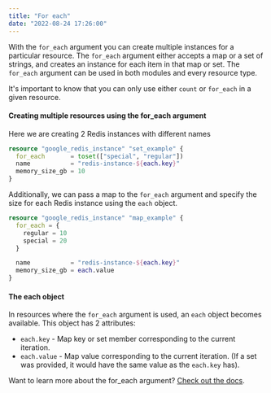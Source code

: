 ```yaml
---
title: "For each"
date: "2022-08-24 17:26:00"
---
```

With the `for_each` argument you can create multiple instances for a particular resource.
The `for_each` argument either accepts a map or a set of strings, and creates an instance for each item in that map or set.
The `for_each` argument can be used in both modules and every resource type.


It's important to know that you can only use either `count` or `for_each` in a given resource.


#### Creating multiple resources using the for_each argument

Here we are creating 2 Redis instances with different names

```terraform
resource "google_redis_instance" "set_example" {
  for_each       = toset(["special", "regular"])
  name           = "redis-instance-${each.key}"
  memory_size_gb = 10
}
```

Additionally, we can pass a map to the `for_each` argument and specify the size for each Redis instance using the `each` object.

```terraform
resource "google_redis_instance" "map_example" {
  for_each = {
    regular = 10
    special = 20
  }

  name           = "redis-instance-${each.key}"
  memory_size_gb = each.value
}
```

#### The each object

In resources where the `for_each` argument is used, an `each` object becomes available.
This object has 2 attributes:

- `each.key` - Map key or set member corresponding to the current iteration.
- `each.value` - Map value corresponding to the current iteration. (If a set was provided, it would have the same value as the `each.key` has).

Want to learn more about the for_each argument? [Check out the docs](https://www.terraform.io/language/meta-arguments/for_each).
